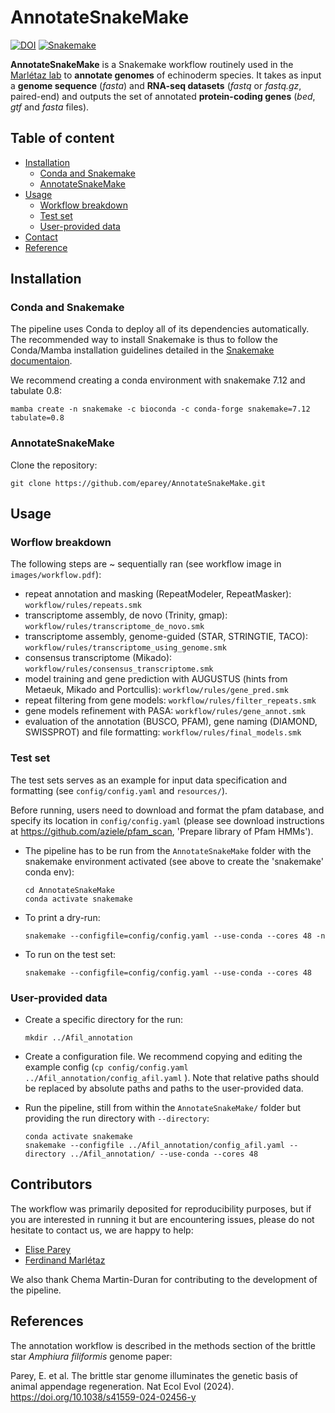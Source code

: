 # AnnotateSnakeMake

[![DOI](https://zenodo.org/badge/542176125.svg)](https://zenodo.org/doi/10.5281/zenodo.11084022)
[![Snakemake](https://img.shields.io/badge/snakemake-≥7.12.0-brightgreen.svg?style=flat)](https://snakemake.readthedocs.io)


**AnnotateSnakeMake** is a Snakemake workflow routinely used in the [Marlétaz lab](https://fmarletaz.github.io/) to **annotate genomes** of echinoderm species. It takes as input a **genome sequence** (*fasta*) and **RNA-seq datasets** (*fastq* or *fastq.gz*, paired-end) and outputs the set of annotated **protein-coding genes** (*bed*, *gtf* and *fasta* files).


## Table of content
  - [Installation](#installation)
    - [Conda and Snakemake](#conda-and-snakemake)
    - [AnnotateSnakeMake](#annotatesnakemake)
  - [Usage](#usage)
  	- [Workflow breakdown](#workflow-breakdown)
    - [Test set](#test-set)
    - [User-provided data](#user-provided-data)
  - [Contact](#contact)
  - [Reference](#reference)

## Installation

### Conda and Snakemake

The pipeline uses Conda to deploy all of its dependencies automatically. The recommended way to install Snakemake is thus to follow the Conda/Mamba installation guidelines detailed in the [Snakemake documentaion](https://snakemake.readthedocs.io/en/stable/getting_started/installation.html).

We recommend creating a conda environment with snakemake 7.12 and tabulate 0.8:

```
mamba create -n snakemake -c bioconda -c conda-forge snakemake=7.12 tabulate=0.8
```

### AnnotateSnakeMake

Clone the repository:

  ```
  git clone https://github.com/eparey/AnnotateSnakeMake.git
  ```

## Usage

### Worflow breakdown

The following steps are ~ sequentially ran (see workflow image in `images/workflow.pdf`):

- repeat annotation and masking (RepeatModeler, RepeatMasker): `workflow/rules/repeats.smk`
- transcriptome assembly, de novo (Trinity, gmap): `workflow/rules/transcriptome_de_novo.smk`
- transcriptome assembly, genome-guided (STAR, STRINGTIE, TACO): `workflow/rules/transcriptome_using_genome.smk`
- consensus transcriptome (Mikado): `workflow/rules/consensus_transcriptome.smk`
- model training and gene prediction with AUGUSTUS (hints from Metaeuk, Mikado and Portcullis): `workflow/rules/gene_pred.smk`
- repeat filtering from gene models: `workflow/rules/filter_repeats.smk`
- gene models refinement with PASA: `workflow/rules/gene_annot.smk`
- evaluation of the annotation (BUSCO, PFAM), gene naming (DIAMOND, SWISSPROT) and file formatting: `workflow/rules/final_models.smk`

### Test set

The test sets serves as an example for input data specification and formatting (see `config/config.yaml` and `resources/`).

Before running, users need to download and format the pfam database, and specify its location in `config/config.yaml` (please see download instructions at https://github.com/aziele/pfam_scan, 'Prepare library of Pfam HMMs').

- The pipeline has to be run from the `AnnotateSnakeMake` folder with the snakemake environment activated (see above to create the 'snakemake' conda env):

	```
	cd AnnotateSnakeMake
	conda activate snakemake
	```

- To print a dry-run:

	```
	snakemake --configfile=config/config.yaml --use-conda --cores 48 -n
	````

- To run on the test set:

	```
	snakemake --configfile=config/config.yaml --use-conda --cores 48
	````


### User-provided data

- Create a specific directory for the run:

	```
	mkdir ../Afil_annotation
	```

- Create a configuration file. We recommend copying and editing the example config (`cp config/config.yaml ../Afil_annotation/config_afil.yaml` ). Note that relative paths should be replaced by absolute paths and paths to the user-provided data.

- Run the pipeline, still from within the `AnnotateSnakeMake/` folder but providing the run directory with `--directory`:

	```
	conda activate snakemake
	snakemake --configfile ../Afil_annotation/config_afil.yaml --directory ../Afil_annotation/ --use-conda --cores 48
	```


## Contributors

The workflow was primarily deposited for reproducibility purposes, but if you are interested in running it but are encountering issues, please do not hesitate to contact us, we are happy to help:

- [Elise Parey](e.parey@ucl.ac.uk)
- [Ferdinand Marlétaz](f.marletaz@ucl.ac.uk)

We also thank Chema Martin-Duran for contributing to the development of the pipeline.

## References

The annotation workflow is described in the methods section of the brittle star *Amphiura filiformis* genome paper:

Parey, E. et al. The brittle star genome illuminates the genetic basis of animal appendage regeneration. Nat Ecol Evol (2024). https://doi.org/10.1038/s41559-024-02456-y